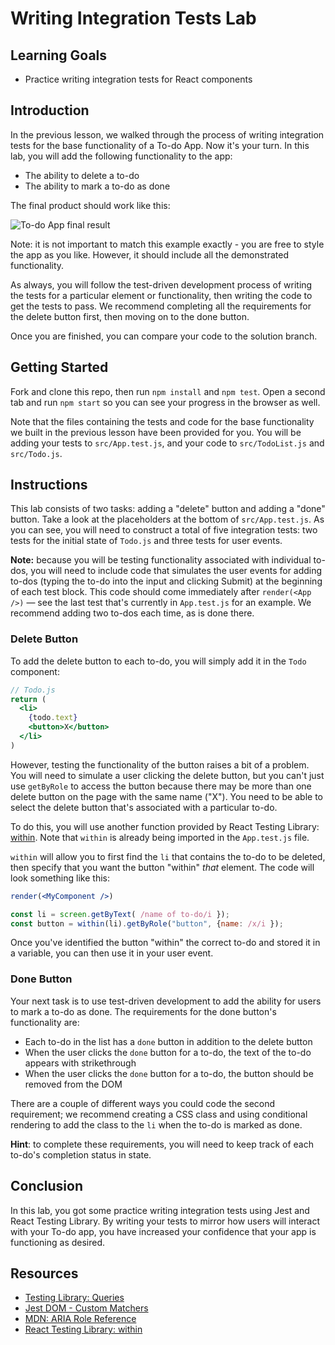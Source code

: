 # Writing Integration Tests Lab

## Learning Goals

- Practice writing integration tests for React components

## Introduction

In the previous lesson, we walked through the process of writing integration
tests for the base functionality of a To-do App. Now it's your turn. In this
lab, you will add the following functionality to the app:

- The ability to delete a to-do
- The ability to mark a to-do as done

The final product should work like this:

![To-do App final result](https://curriculum-content.s3.amazonaws.com/react-hooks-tdd/writing-integration-tests-lab/todo-app.gif)

Note: it is not important to match this example exactly - you are free to style
the app as you like. However, it should include all the demonstrated
functionality.

As always, you will follow the test-driven development process of writing the
tests for a particular element or functionality, then writing the code to get
the tests to pass. We recommend completing all the requirements for the delete
button first, then moving on to the done button.

Once you are finished, you can compare your code to the solution branch.

## Getting Started

Fork and clone this repo, then run `npm install` and `npm test`. Open a second
tab and run `npm start` so you can see your progress in the browser as well.

Note that the files containing the tests and code for the base functionality we
built in the previous lesson have been provided for you. You will be adding your
tests to `src/App.test.js`, and your code to `src/TodoList.js` and `src/Todo.js`.

## Instructions

This lab consists of two tasks: adding a "delete" button and adding a "done"
button. Take a look at the placeholders at the bottom of `src/App.test.js`. As
you can see, you will need to construct a total of five integration tests: two
tests for the initial state of `Todo.js` and three tests for user events.

**Note:** because you will be testing functionality associated with individual
to-dos, you will need to include code that simulates the user events for adding
to-dos (typing the to-do into the input and clicking Submit) at the beginning of
each test block. This code should come immediately after `render(<App />)` — see
the last test that's currently in `App.test.js` for an example. We recommend
adding two to-dos each time, as is done there.

### Delete Button

To add the delete button to each to-do, you will simply add it in the `Todo`
component:

```jsx
// Todo.js
return (
  <li>
    {todo.text} 
    <button>X</button>
  </li>
)
```

However, testing the functionality of the button raises a bit of a problem. You
will need to simulate a user clicking the delete button, but you can't just use
`getByRole` to access the button because there may be more than one delete
button on the page with the same name ("X"). You need to be able to select the
delete button that's associated with a particular to-do.

To do this, you will use another function provided by React Testing Library:
[within][]. Note that `within` is already being imported in the `App.test.js`
file.

`within` will allow you to first find the `li` that contains the to-do to be
deleted, then specify that you want the button "within" _that_ element. The code
will look something like this:

```jsx
render(<MyComponent />)

const li = screen.getByText( /name of to-do/i });
const button = within(li).getByRole("button", {name: /x/i });
```

Once you've identified the button "within" the correct to-do and stored it in a
variable, you can then use it in your user event.

### Done Button

Your next task is to use test-driven development to add the ability for users to
mark a to-do as done. The requirements for the done button's functionality are:

- Each to-do in the list has a `done` button in addition to the delete button
- When the user clicks the `done` button for a to-do, the text of the to-do
  appears with strikethrough
- When the user clicks the `done` button for a to-do, the button should be
  removed from the DOM

There are a couple of different ways you could code the second requirement; we
recommend creating a CSS class and using conditional rendering to add the class
to the `li` when the to-do is marked as done.

**Hint**: to complete these requirements, you will need to keep track of each
to-do's completion status in state.

## Conclusion

In this lab, you got some practice writing integration tests using Jest and
React Testing Library. By writing your tests to mirror how users will interact
with your To-do app, you have increased your confidence that your app is
functioning as desired.

## Resources

- [Testing Library: Queries][queries]
- [Jest DOM - Custom Matchers][jest-dom]
- [MDN: ARIA Role Reference][mdn-aria-roles]
- [React Testing Library: within][within]

[within]: https://testing-library.com/docs/dom-testing-library/api-within/
[queries]: https://testing-library.com/docs/queries/about
[jest-dom]: https://github.com/testing-library/jest-dom
[mdn-aria-roles]:
  https://developer.mozilla.org/en-US/docs/Web/Accessibility/ARIA/ARIA_Techniques